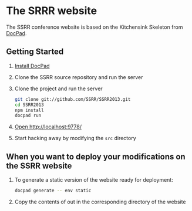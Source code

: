 # The SRRR website

The SSRR conference website is based on the Kitchensink Skeleton from [DocPad](https://github.com/bevry/docpad).

## Getting Started

1. [Install DocPad](https://github.com/bevry/docpad)

1. Clone the SSRR source repository and run the server

1. Clone the project and run the server

	``` bash
	git clone git://github.com/SSRR/SSRR2013.git
	cd SSRR2013
	npm install
	docpad run
	```

1. [Open http://localhost:9778/](http://localhost:9778/)

1. Start hacking away by modifying the `src` directory

## When you want to deploy your modifications on the SSRR website

1. To generate a static version of the website ready for deployment:

	``` bash
	docpad generate -- env static
	```	

1. Copy the contents of out in the corresponding directory of the website

